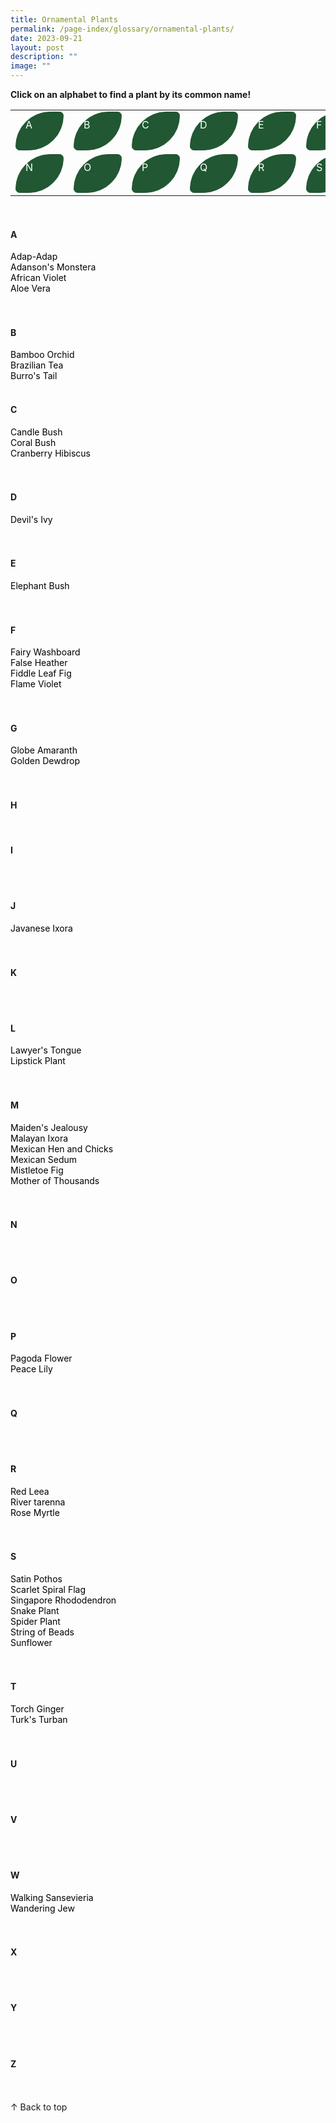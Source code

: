 ```yaml
---
title: Ornamental Plants
permalink: /page-index/glossary/ornamental-plants/
date: 2023-09-21
layout: post
description: ""
image: ""
---
```

<style>
	a:link.body, a:visited.body {
		color: black;
		text-decoration: none;
	}
	
	a:hover.body {
		color: #215732;
		text-decoration:underline;
	}
	
	table a:link {
		color:white;
	}
	
	.button-leaf {
		height: 40px;
		width: 45px;
		padding: 10px 15px 10px ;
	  background-color: #215732;
	  border: 1px solid #215732;
	  border-radius: 95px 11px;
	  color: white !important;
	}
</style>

<a id="top"></a>
<strong>Click on an alphabet to find a plant by its common name!</strong>
<table>
	<tbody>
		<tr>
			<td style="width:0; border-bottom:0px"><a style="text-decoration: none" href="#a"><div class="button-leaf">A</div></a></td>
			<td style="width:0; border-bottom:0px"><a style="text-decoration:none" href="#b"><div class="button-leaf">B</div></a></td>
			<td style="width:0; border-bottom:0px"><a style="text-decoration:none" href="#c"><div class="button-leaf">C</div></a></td>
			<td style="width:0; border-bottom:0px"><a style="text-decoration:none" href="#d"><div class="button-leaf">D</div></a></td>
			<td style="width:0; border-bottom:0px"><a style="text-decoration:none" href="#e"><div class="button-leaf">E</div></a></td>
			<td style="width:0; border-bottom:0px"><a style="text-decoration:none" href="#f"><div class="button-leaf">F</div></a></td>
			<td style="width:0; border-bottom:0px"><a style="text-decoration:none" href="#g"><div class="button-leaf">G</div></a></td>
			<td style="width:0; border-bottom:0px"><a style="text-decoration:none" href="#h"><div class="button-leaf">H</div></a></td>
			<td style="width:0; border-bottom:0px"><a style="text-decoration:none" href="#i"><div class="button-leaf">I</div></a></td>
			<td style="width:0; border-bottom:0px"><a style="text-decoration:none" href="#j"><div class="button-leaf">J</div></a></td>
			<td style="width:0; border-bottom:0px"><a style="text-decoration:none" href="#k"><div class="button-leaf">K</div></a></td>
			<td style="width:0; border-bottom:0px"><a style="text-decoration:none" href="#l"><div class="button-leaf">L</div></a></td>
			<td style="width:0; border-bottom:0px"><a style="text-decoration:none" href="#m"><div class="button-leaf">M</div></a></td>
		</tr>
		<tr>
			<td style="width:0; border-bottom:0px"><a style="text-decoration:none" href="#n"><div class="button-leaf">N</div></a></td>
			<td style="width:0; border-bottom:0px"><a style="text-decoration:none" href="#o"><div class="button-leaf">O</div></a></td>
			<td style="width:0; border-bottom:0px"><a style="text-decoration:none" href="#p"><div class="button-leaf">P</div></a></td>
			<td style="width:0; border-bottom:0px"><a style="text-decoration:none" href="#q"><div class="button-leaf">Q</div></a></td>
			<td style="width:0; border-bottom:0px"><a style="text-decoration:none" href="#r"><div class="button-leaf">R</div></a></td>
			<td style="width:0; border-bottom:0px"><a style="text-decoration:none" href="#s"><div class="button-leaf">S</div></a></td>
			<td style="width:0; border-bottom:0px"><a style="text-decoration:none" href="#t"><div class="button-leaf">T</div></a></td>
			<td style="width:0; border-bottom:0px"><a style="text-decoration:none" href="#u"><div class="button-leaf">U</div></a></td>
			<td style="width:0; border-bottom:0px"><a style="text-decoration:none" href="#v"><div class="button-leaf">V</div></a></td>
			<td style="width:0; border-bottom:0px"><a style="text-decoration:none" href="#w"><div class="button-leaf">W</div></a></td>
			<td style="width:0; border-bottom:0px"><a style="text-decoration:none" href="#x"><div class="button-leaf">X</div></a></td>
			<td style="width:0; border-bottom:0px"><a style="text-decoration:none" href="#y"><div class="button-leaf">Y</div></a></td>
			<td style="width:0; border-bottom:0px"><a style="text-decoration:none" href="#z"><div class="button-leaf">Z</div></a></td>
		</tr>
	</tbody>
</table>
<br>

<section>
<h4 id="a">A</h4>
<a class="body" href="/page-index/ornamental-plants/adap-adap/">Adap-Adap</a><br>
<a class="body" href="/page-index/ornamental-plants/adansons-monstera/">Adanson's Monstera</a><br>
<a class="body" href="/page-index/ornamental-plants/african-violet/">African Violet</a><br>
<a class="body" href="/page-index/ornamental-plants/aloe-vera/">Aloe Vera</a><br>
	<br><br>
</section>

<section>
<h4 id="b">B</h4>
<a class="body" href="/page-index/ornamental-plants/bamboo-orchid/">Bamboo Orchid</a><br>
	<a class="body" href="/page-index/ornamental-plants/brazilian-tea/">Brazilian Tea</a><br>
	<a class="body" href="/page-index/ornamental-plants/burros-tail/">Burro's Tail</a>
	 <br><br>
</section>

<section>
<h4 id="c">C</h4>
<a class="body" href="/page-index/ornamental-plants/candle-bush/">Candle Bush</a><br>
<a class="body" href="/page-index/ornamental-plants/coral-bush/">Coral Bush</a><br>
<a class="body" href="/page-index/edible-plants/cranberry-hibiscus/">Cranberry Hibiscus</a><br>
	 <br><br>
</section>

<section>
<h4 id="d">D</h4>
<a class="body" href="/page-index/ornamental-plants/devils-ivy/">Devil's Ivy</a><br>
	<br><br>
</section>

<section>
<h4 id="e">E</h4>
<a class="body" href="/page-index/ornamental-plants/elephant-bush/">Elephant Bush</a><br>
	<br><br>
</section>

<section>
<h4 id="f">F</h4>
<a class="body" href="/page-index/ornamental-plants/fairy-washboard/">Fairy Washboard</a><br>
<a class="body" href="/page-index/ornamental-plants/false-heather/">False Heather</a><br>
<a class="body" href="/page-index/ornamental-plants/fiddle-leaf-fig/">Fiddle Leaf Fig</a><br>
<a class="body" href="/page-index/ornamental-plants/flame-violet/">Flame Violet</a><br>
	<br><br>
</section>

<section>
<h4 id="g">G</h4>
<a class="body" href="/page-index/ornamental-plants/globe-amaranth/">Globe Amaranth</a><br>
<a class="body" href="/page-index/ornamental-plants/golden-dewdrop/">Golden Dewdrop</a><br>
<br><br>
</section>

<section>
<h4 id="h">H</h4>
<br>
</section>

<section>
<h4 id="i">I</h4>
<br><br>
</section>

<section>
<h4 id="j">J</h4>
<a class="body" href="/page-index/ornamental-plants/javanese-ixora/">Javanese Ixora</a><br>
	<br><br>
	</section>

<section>
<h4 id="k">K</h4>
<br><br>
</section>

<section>
<h4 id="l">L</h4>
<a class="body" href="/page-index/ornamental-plants/lawyers-tongue/">Lawyer's Tongue</a><br>
<a class="body" href="/page-index/ornamental-plants/lipstick-plant/">Lipstick Plant</a><br>
<br><br>
</section>

<section>
<h4 id="m">M</h4>
<a class="body" href="/page-index/ornamental-plants/maidens-jealousy/">Maiden's Jealousy</a><br>
<a class="body" href="/page-index/ornamental-plants/malayan-ixora/">Malayan Ixora</a><br>
<a class="body" href="/page-index/ornamental-plants/mexican-hen-and-chicks/">Mexican Hen and Chicks</a><br>
<a class="body" href="/page-index/ornamental-plants/mexican-sedum/">Mexican Sedum</a><br>
<a class="body" href="/page-index/ornamental-plants/mistletoe-fig/">Mistletoe Fig</a><br>
<a class="body" href="/page-index/ornamental-plants/mother-of-thousands/">Mother of Thousands</a><br>
	<br><br>
</section>

<section>
<h4 id="n">N</h4>
<br><br>
	</section>
	
<section>
<h4 id="o">O</h4>
<br><br>
</section>

<section>
<h4 id="p">P</h4>
<a class="body" href="/page-index/ornamental-plants/pagoda-flower/">Pagoda Flower</a><br>
<a class="body" href="/page-index/ornamental-plants/peace-lily/">Peace Lily</a><br>
<br><br>
</section>

<section>
<h4 id="q">Q</h4>
<br><br>
	</section>
	
<section>
<h4 id="r">R</h4>
<a class="body" href="/page-index/ornamental-plants/red-leea/">Red Leea</a><br>
<a class="body" href="/page-index/ornamental-plants/river-tarenna/">River tarenna</a><br>
<a class="body" href="/page-index/ornamental-plants/rose-myrtle/">Rose Myrtle</a><br>
	<br><br>
</section>

<section>
<h4 id="s">S</h4>
<a class="body" href="/page-index/ornamental-plants/satin-pothos/">Satin Pothos</a><br>
<a class="body" href="/page-index/ornamental-plants/scarlet-spiral-flag/">Scarlet Spiral Flag</a><br>
<a class="body" href="/page-index/ornamental-plants/singapore-rhododendron/">Singapore Rhododendron</a><br>
<a class="body" href="/page-index/ornamental-plants/snake-plant/">Snake Plant</a><br>
<a class="body" href="/page-index/ornamental-plants/spider-plant/">Spider Plant</a><br>
<a class="body" href="/page-index/ornamental-plants/string-of-beads/">String of Beads</a><br>
<a class="body" href="/page-index/edible-plants/sunflower/">Sunflower</a><br>
<br><br>
</section>

<section>
<h4 id="t">T</h4>
<a class="body" href="/page-index/edible-plants/torch-ginger/">Torch Ginger</a><br>
<a class="body" href="/page-index/ornamental-plants/turks-turban/">Turk's Turban</a><br>
	<br><br>
</section>

<section>
<h4 id="u">U</h4>
	<br><br>
	</section>

<section>
<h4 id="v">V</h4>
	<br><br>
	</section>
	
<section>
<h4 id="w">W</h4>
<a class="body" href="/page-index/ornamental-plants/walking-sansevieria/">Walking Sansevieria</a><br>
<a class="body" href="/page-index/ornamental-plants/wandering-jew/">Wandering Jew</a><br>
	<br><br>
	</section>

<section>
<h4 id="x">X</h4>
	<br><br>
	</section>
	
<section>
<h4 id="y">Y</h4>
	<br><br>
	</section>
	
<section>
<h4 id="z">Z</h4>
	<br><br>
	</section>
	
<div class="float-buttons">
	<div style="position:relative;" class="inner-wrapper-sticky">
  <a style="text-decoration:none" class="float-buttons left" href="#top">↑ Back to top</a>
	</div>
	</div>
